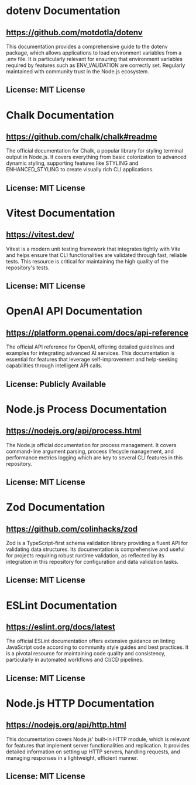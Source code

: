# dotenv Documentation
## https://github.com/motdotla/dotenv
This documentation provides a comprehensive guide to the dotenv package, which allows applications to load environment variables from a .env file. It is particularly relevant for ensuring that environment variables required by features such as ENV_VALIDATION are correctly set. Regularly maintained with community trust in the Node.js ecosystem.
## License: MIT License

# Chalk Documentation
## https://github.com/chalk/chalk#readme
The official documentation for Chalk, a popular library for styling terminal output in Node.js. It covers everything from basic colorization to advanced dynamic styling, supporting features like STYLING and ENHANCED_STYLING to create visually rich CLI applications.
## License: MIT License

# Vitest Documentation
## https://vitest.dev/
Vitest is a modern unit testing framework that integrates tightly with Vite and helps ensure that CLI functionalities are validated through fast, reliable tests. This resource is critical for maintaining the high quality of the repository's tests.
## License: MIT License

# OpenAI API Documentation
## https://platform.openai.com/docs/api-reference
The official API reference for OpenAI, offering detailed guidelines and examples for integrating advanced AI services. This documentation is essential for features that leverage self-improvement and help-seeking capabilities through intelligent API calls.
## License: Publicly Available

# Node.js Process Documentation
## https://nodejs.org/api/process.html
The Node.js official documentation for process management. It covers command-line argument parsing, process lifecycle management, and performance metrics logging which are key to several CLI features in this repository.
## License: MIT License

# Zod Documentation
## https://github.com/colinhacks/zod
Zod is a TypeScript-first schema validation library providing a fluent API for validating data structures. Its documentation is comprehensive and useful for projects requiring robust runtime validation, as reflected by its integration in this repository for configuration and data validation tasks.
## License: MIT License

# ESLint Documentation
## https://eslint.org/docs/latest
The official ESLint documentation offers extensive guidance on linting JavaScript code according to community style guides and best practices. It is a pivotal resource for maintaining code quality and consistency, particularly in automated workflows and CI/CD pipelines.
## License: MIT License

# Node.js HTTP Documentation
## https://nodejs.org/api/http.html
This documentation covers Node.js' built-in HTTP module, which is relevant for features that implement server functionalities and replication. It provides detailed information on setting up HTTP servers, handling requests, and managing responses in a lightweight, efficient manner.
## License: MIT License